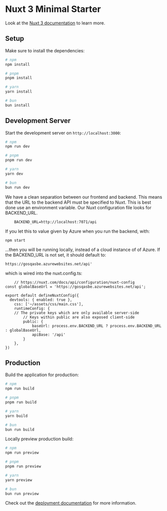 # Nuxt 3 Minimal Starter

Look at the [Nuxt 3 documentation](https://nuxt.com/docs/getting-started/introduction) to learn more.

## Setup

Make sure to install the dependencies:

```bash
# npm
npm install

# pnpm
pnpm install

# yarn
yarn install

# bun
bun install
```

## Development Server

Start the development server on `http://localhost:3000`:

```bash
# npm
npm run dev

# pnpm
pnpm run dev

# yarn
yarn dev

# bun
bun run dev
```

We have a clean separation between our frontend and backend.
This means that the URL to the backend API must be specified to Nuxt.
This is best done use an environment variable. Our Nuxt configuration
file looks for BACKEND_URL.
```
    BACKEND_URL=http://localhost:7071/api
```
If you let this to value given by Azure when you run the backend,
    with:
```
npm start
```
...then you will be running locally, instead of a cloud instance of
 of Azure. If the BACKEND_URL is not set, it should default to:
```
https://gosqasbe.azurewebsites.net/api'
```
which is wired into the nuxt.config.ts:
```
    // https://nuxt.com/docs/api/configuration/nuxt-config
const globalBaseUrl = 'https://gosqasbe.azurewebsites.net/api';

export default defineNuxtConfig({
  devtools: { enabled: true },
    css: ['~/assets/css/main.css'],
    runtimeConfig: {
    // The private keys which are only available server-side
        // Keys within public are also exposed client-side
        public: {
            baseUrl: process.env.BACKEND_URL ? process.env.BACKEND_URL : globalBaseUrl,
            apiBase: '/api'
        }
    },
})
```


## Production

Build the application for production:

```bash
# npm
npm run build

# pnpm
pnpm run build

# yarn
yarn build

# bun
bun run build
```

Locally preview production build:

```bash
# npm
npm run preview

# pnpm
pnpm run preview

# yarn
yarn preview

# bun
bun run preview
```

Check out the [deployment documentation](https://nuxt.com/docs/getting-started/deployment) for more information.
